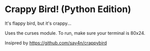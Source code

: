 # Crappy Bird! (Python Edition)

It's flappy bird, but it's crappy...

Uses the curses module. To run, make sure your terminal is 80x24.

Insipred by https://github.com/say4n/crappybird
